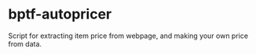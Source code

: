 # bptf-autopricer
Script for extracting item price from webpage, and making your own price from data.
